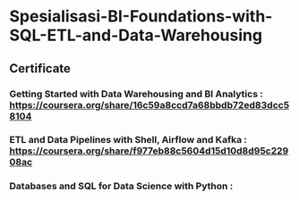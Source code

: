 # Spesialisasi-BI-Foundations-with-SQL-ETL-and-Data-Warehousing

## Certificate
### Getting Started with Data Warehousing and BI Analytics : https://coursera.org/share/16c59a8ccd7a68bbdb72ed83dcc58104
### ETL and Data Pipelines with Shell, Airflow and Kafka : https://coursera.org/share/f977eb88c5604d15d10d8d95c22908ac
### Databases and SQL for Data Science with Python : 
